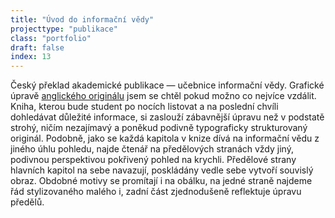 ```yaml
---
title: "Úvod do informační vědy"
projecttype: "publikace"
class: "portfolio"
draft: false
index: 13
---
```



Český překlad akademické publikace — učebnice informační vědy. Grafické úpravě [anglického originálu](http://www.facetpublishing.co.uk/title.php?id=048101#.WLP0GxiZPMU) jsem se chtěl pokud možno co nejvíce vzdálit. Kniha, kterou bude student po nocích listovat a na poslední chvíli dohledávat důležité informace, si zaslouží zábavnější úpravu než v podstatě strohý, ničím nezajímavý a poněkud podivně typograficky strukturovaný originál. Podobně, jako se každá kapitola v knize dívá na informační vědu z jiného úhlu pohledu, najde čtenář na předělových stranách vždy jiný, podivnou perspektivou pokřivený pohled na krychli. Předělové strany hlavních kapitol na sebe navazují, poskládány vedle sebe vytvoří souvislý obraz. Obdobné motivy se promítají i na obálku, na jedné straně najdeme řád stylizovaného malého i, zadní část zjednodušeně reflektuje úpravu předělů.